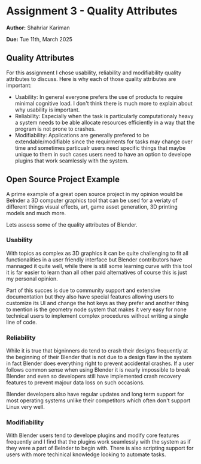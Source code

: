 # Assignment 3 - Quality Attributes

**Author:** Shahriar Kariman

**Due:** Tue 11th, March 2025

## Quality Attributes

For this assignment I chose usability, reliability and modifiability quality attributes to discuss. Here is why each of those quality attributes are important:

- Usability: In general everyone prefers the use of products to require minimal cognitive load. I don't think there is much more to explain about why usability is important.
- Reliability: Especially when the task is particularly computationaly heavy a system needs to be able allocate resources efficiently in a way that the program is not prone to crashes.
- Modifiability: Applications are generally prefered to be extendable/modifiable since the requirments for tasks may change over time and sometimes particualr users need specific things that maybe unique to them in such cases users need to have an option to develope plugins that work seamlessly with the system.

## Open Source Project Example

A prime example of a great open source project in my opinion would be Belnder a 3D computer graphics tool that can be used for a veriaty of different things visual effects, art, game asset generation, 3D printing models and much more.

Lets assess some of the quality attributes of Blender.

### Usability

With topics as complex as 3D graphics it can be quite challenging to fit all functionalities in a user friendly interface but Blender contributors have mannaged it quite well, while there is still some learning curve with this tool
it is far easier to learn than all other paid alternatives of course this is just my personal opinion.

Part of this succes is due to community support and extensive documentation but they also have special features allowing users to customize its UI and change the hot keys as they prefer and another thing to mention is the geometry
node system that makes it very easy for none technical users to implement complex procedures without writing a single line of code.

### Reliability

While it is true that bigninners do tend to crash their designs frequently at the beginning of their Blender that is not due to a design flaw in the system in fact Blender does everything right to prevent accidental crashes.
If a user follows common sense when using Blender it is nearly impossible to break Blender and even so developers still have implemented crash recovery features to prevent majour data loss on such occasions.

Blender developers also have regular updates and long term support for most operating systems unlike their competitors which often don't support Linux very well.

### Modifiability

With Blender users tend to develope plugins and modify core features frequently and I find that the plugins work seamlessly with the system as if they were a part of Belnder to begin with. There is also scripting support for
users with more techinical knowledge looking to automate tasks.
